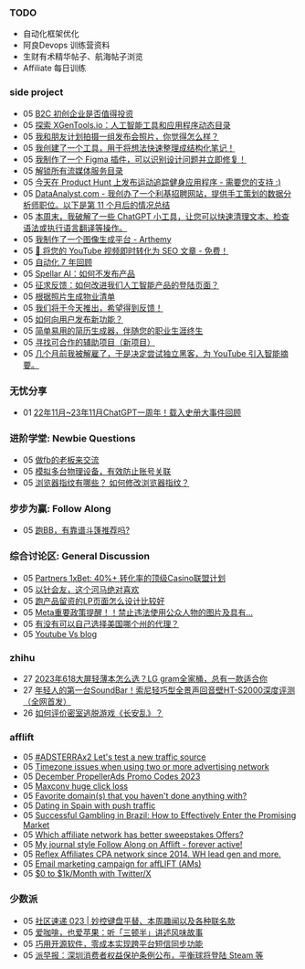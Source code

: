### TODO
-  自动化框架优化
-  阿良Devops 训练营资料
-  生财有术精华帖子、航海帖子浏览
-  Affiliate 每日训练

### side project
<!-- sideproject:START -->
-  05 [B2C 初创企业是否值得投资](https://www.reddit.com/r/SideProject/comments/18biu35/are_b2c_startups_worth_it/)
-  05 [探索 XGenTools.io：人工智能工具和应用程序动态目录](https://www.reddit.com/r/SideProject/comments/18bkmiw/discover_xgentoolsio_a_dynamic_directory_for_ai/)
-  05 [我和朋友计划拍摄一组发布会照片，你觉得怎么样？](https://old.reddit.com/r/SideProject/comments/18bk3tm/planned_a_launch_photoshoot_with_my_friend_what/)
-  05 [我创建了一个工具，用于将想法快速整理成结构化笔记！](https://www.reddit.com/r/SideProject/comments/18bcerd/i_build_a_tool_to_quickly_organize_ideas_into/)
-  05 [我制作了一个 Figma 插件，可以识别设计问题并立即修复！](https://www.reddit.com/r/SideProject/comments/18bhyfm/i_made_a_figma_plugin_that_identifies_design/)
-  05 [解锁所有流媒体服务目录](http://streamwithvpn.com/)
-  05 [今天在 Product Hunt 上发布运动追踪健身应用程序 - 需要您的支持 :&rpar;](https://www.reddit.com/r/SideProject/comments/18bezkt/launched_a_motion_tracking_fitness_app_in_product/)
-  05 [DataAnalyst.com - 我创办了一个利基招聘网站，提供手工策划的数据分析师职位。以下是第 11 个月后的情况总结](https://www.reddit.com/r/SideProject/comments/18bgam8/dataanalystcom_i_launched_a_niche_job_board_with/)
-  05 [本周末，我破解了一些 ChatGPT 小工具，让您可以快速清理文本、检查语法或执行语言翻译等操作。](https://old.reddit.com/r/SideProject/comments/18bfxgj/hacked_on_some_chatgpt_widgets_this_weekend_to/)
-  05 [我制作了一个图像生成平台 - Arthemy](https://www.reddit.com/r/SideProject/comments/18bcq95/ive_made_an_image_generation_platform_arthemy/)
-  05 [🌟 将您的 YouTube 视频即时转化为 SEO 文章 - 免费！](https://www.reddit.com/r/SideProject/comments/18bc130/transform_your_youtube_videos_into_seo_articles/)
-  05 [自动化 7 年回顾](https://jerrynsh.com/a-look-back-on-7-years-of-automating-stuff/)
-  05 [Spellar AI：如何不发布产品](https://www.reddit.com/r/SideProject/comments/18b7bqf/spellar_ai_how_not_to_launch_your_product/)
-  05 [征求反馈：如何改进我们人工智能产品的登陆页面？](https://www.reddit.com/r/SideProject/comments/18ba2he/feedback_wanted_how_can_we_improve_our_ai/)
-  05 [根据照片生成物业清单](https://www.reddit.com/r/SideProject/comments/18b9jqd/generate_property_listing_from_photos/)
-  05 [我们将于今天推出，希望得到反馈！](https://www.reddit.com/r/SideProject/comments/18b8xle/we_are_launching_today_and_would_love_some/)
-  05 [如何向用户发布新功能？](https://www.reddit.com/r/SideProject/comments/18b77gm/how_do_you_announce_new_features_to_your_users/)
-  05 [简单易用的简历生成器，伴随您的职业生涯终生](https://www.reddit.com/r/SideProject/comments/18b5upg/a_dead_simple_resume_builder_that_accompanies/)
-  05 [寻找可合作的辅助项目（新项目）](https://www.reddit.com/r/SideProject/comments/18b1igh/looking_for_a_side_project_to_work_with_new/)
-  05 [几个月前我被解雇了，于是决定尝试独立黑客，为 YouTube 引入智能摘要。](https://www.reddit.com/r/SideProject/comments/18b34o3/i_got_layed_off_a_few_months_ago_and_decided_to/)<!-- sideproject:END -->


### 无忧分享
<!-- ruyo:START -->
-  01 [22年11月~23年11月ChatGPT一周年！载入史册大事件回顾](https://51.ruyo.net/18557.html)<!-- ruyo:END -->

### 进阶学堂: Newbie Questions
<!-- advertcn1:START -->
-  05 [做fb的老板来交流](https://www.advertcn.com/thread-113197-1-1.html)
-  05 [模拟多台物理设备，有效防止账号关联](https://www.advertcn.com/thread-113189-1-1.html)
-  05 [浏览器指纹有哪些？ 如何修改浏览器指纹？](https://www.advertcn.com/thread-113183-1-1.html)<!-- advertcn1:END -->

### 步步为赢: Follow Along
<!-- advertcn2:START -->
-  05 [跑BB，有靠谱斗篷推荐吗?](https://www.advertcn.com/thread-113193-1-1.html)<!-- advertcn2:END -->

### 综合讨论区: General Discussion
<!-- advertcn3:START -->
-  05 [Partners 1xBet: 40%+ 转化率的顶级Casino联盟计划](https://www.advertcn.com/thread-113195-1-1.html)
-  05 [以针会友，这个河马绝对喜欢](https://www.advertcn.com/thread-113194-1-1.html)
-  05 [跑产品留资的LP页面怎么设计比较好](https://www.advertcn.com/thread-113192-1-1.html)
-  05 [Meta重要政策提醒！！禁止违法使用公众人物的图片及具有...](https://www.advertcn.com/thread-113190-1-1.html)
-  05 [有没有可以自己选择美国哪个州的代理？](https://www.advertcn.com/thread-113187-1-1.html)
-  05 [Youtube Vs blog](https://www.advertcn.com/thread-113186-1-1.html)<!-- advertcn3:END -->


### zhihu
<!-- zhihu:START -->
-  27 [2023年618大屏轻薄本怎么选？LG gram全家桶，总有一款适合你](http://zhuanlan.zhihu.com/p/632641888?utm_campaign=rss&utm_medium=rss&utm_source=rss&utm_content=title)
-  27 [年轻人的第一台SoundBar！索尼轻巧型全景声回音壁HT-S2000深度评测（全网首发）](http://zhuanlan.zhihu.com/p/630990296?utm_campaign=rss&utm_medium=rss&utm_source=rss&utm_content=title)
-  26 [如何评价密室逃脱游戏《长安乱》？](http://www.zhihu.com/question/563950552/answer/3045961312?utm_campaign=rss&utm_medium=rss&utm_source=rss&utm_content=title)<!-- zhihu:END -->

### afflift
<!-- afflift:START -->
-  05 [#ADSTERRAx2 Let&#39;s test a new traffic source](https://afflift.com/f/threads/adsterrax2-lets-test-a-new-traffic-source.12120/)
-  05 [Timezone issues when using two or more advertising network](https://afflift.com/f/threads/timezone-issues-when-using-two-or-more-advertising-network.12175/)
-  05 [December PropellerAds Promo Codes 2023](https://afflift.com/f/threads/december-propellerads-promo-codes-2023.12195/)
-  05 [Maxconv huge click loss](https://afflift.com/f/threads/maxconv-huge-click-loss.12171/)
-  05 [Favorite domain&lpar;s&rpar; that you haven&#39;t done anything with?](https://afflift.com/f/threads/favorite-domain-s-that-you-havent-done-anything-with.12187/)
-  05 [Dating in Spain with push traffic](https://afflift.com/f/threads/dating-in-spain-with-push-traffic.12057/)
-  05 [Successful Gambling in Brazil: How to Effectively Enter the Promising Market](https://afflift.com/f/threads/successful-gambling-in-brazil-how-to-effectively-enter-the-promising-market.12199/)
-  05 [Which affiliate network has better sweepstakes Offers?](https://afflift.com/f/threads/which-affiliate-network-has-better-sweepstakes-offers.12197/)
-  05 [My journal style Follow Along on Afflift - forever active!](https://afflift.com/f/threads/my-journal-style-follow-along-on-afflift-forever-active.11857/)
-  05 [Reflex Affiliates CPA network since 2014. WH lead gen and more.](https://afflift.com/f/threads/reflex-affiliates-cpa-network-since-2014-wh-lead-gen-and-more.7190/)
-  05 [Email marketing campaign for affLIFT &lpar;AMs&rpar;](https://afflift.com/f/threads/email-marketing-campaign-for-afflift-ams.10945/)
-  05 [$0 to $1k/Month with Twitter/X](https://afflift.com/f/threads/0-to-1k-month-with-twitter-x.10640/)<!-- afflift:END -->

### 少数派
<!-- sspai:START -->
-  05 [社区速递 023 | 妙控键盘平替、本周趣闻以及各种联名款](https://sspai.com/post/84866)
-  05 [爱咖啡，也爱苹果：听「三顿半」讲述风味故事](https://sspai.com/post/84828)
-  05 [巧用开源软件，零成本实现跨平台短信同步功能](https://sspai.com/post/84621)
-  05 [派早报：深圳消费者权益保护条例公布，平衡球将登陆 Steam 等](https://sspai.com/post/84851)<!-- sspai:END -->

